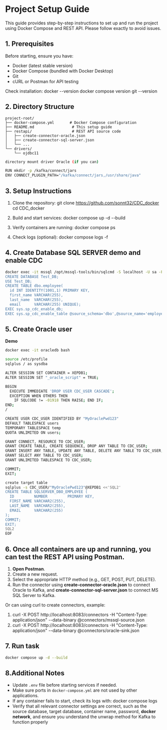 # Project Setup Guide

This guide provides step-by-step instructions to set up and run the project using Docker Compose and REST API. Please follow exactly to avoid issues.

## 1. Prerequisites
Before starting, ensure you have:
- Docker (latest stable version)
- Docker Compose (bundled with Docker Desktop)
- Git
- cURL or Postman for API testing

Check installation:
docker --version
docker compose version
git --version

## 2. Directory Structure

```plaintext
project-root/
├── docker-compose.yml       # Docker Compose configuration
├── README.md                 # This setup guide
├── restapi/                  # REST API source code
│   ├── create-connector-oracle.json
│   ├── create-connector-sql-server.json
│   └── ...
└── drivers/
    └── ojdbc11
```
``` bash
directory mount driver Oracle (if you can)

RUN mkdir -p /kafka/connect/jars
ENV CONNECT_PLUGIN_PATH="/kafka/connect/jars,/usr/share/java"
```

## 3. Setup Instructions
1. Clone the repository:
git clone https://github.com/sonnt32/CDC_docker
cd CDC_docker

2. Build and start services:
docker compose up -d --build

3. Verify containers are running:
docker compose ps

4. Check logs (optional):
docker compose logs -f

## 4. Create Database SQL SERVER demo and enable CDC 

```bash
docker exec -it mssql /opt/mssql-tools/bin/sqlcmd -S localhost -U sa -P 'YourStrong!Passw0rd' -Q "
CREATE DATABASE Test_DB;
USE Test_DB;
CREATE TABLE dbo.employee(
  id INT IDENTITY(1001,1) PRIMARY KEY,
  first_name VARCHAR(255),
  last_name  VARCHAR(255),
  email      VARCHAR(255) UNIQUE);
EXEC sys.sp_cdc_enable_db;
EXEC sys.sp_cdc_enable_table @source_schema='dbo',@source_name='employee',@role_name=NULL;"
```



## 5. Create Oracle user

**Demo**
```bash
docker exec -it oracledb bash

source /etc/profile
sqlplus / as sysdba

ALTER SESSION SET CONTAINER = XEPDB1;
ALTER SESSION SET "_oracle_script" = TRUE;

BEGIN
  EXECUTE IMMEDIATE 'DROP USER CDC_USER CASCADE';
  EXCEPTION WHEN OTHERS THEN
    IF SQLCODE != -01918 THEN RAISE; END IF;
END;
/

CREATE USER CDC_USER IDENTIFIED BY "MyOraclePwd123"
DEFAULT TABLESPACE users
TEMPORARY TABLESPACE temp
QUOTA UNLIMITED ON users;

GRANT CONNECT, RESOURCE TO CDC_USER;
GRANT CREATE TABLE, CREATE SEQUENCE, DROP ANY TABLE TO CDC_USER;
GRANT INSERT ANY TABLE, UPDATE ANY TABLE, DELETE ANY TABLE TO CDC_USER;
GRANT SELECT ANY TABLE TO CDC_USER;
GRANT UNLIMITED TABLESPACE TO CDC_USER;

COMMIT;
EXIT;
```
``` bash
create target table
sqlplus -s CDC_USER/"MyOraclePwd123"@XEPDB1 <<'SQL2'
CREATE TABLE SQLSERVER_DBO_EMPLOYEE (
  ID         NUMBER         PRIMARY KEY,
  FIRST_NAME VARCHAR2(255),
  LAST_NAME  VARCHAR2(255),
  EMAIL      VARCHAR2(255)
);
COMMIT;
EXIT;
SQL2
EOF
```



## 6. Once all containers are up and running, you can test the REST API using **Postman**.

1. **Open Postman**.
2. Create a new request.
3. Select the appropriate HTTP method (e.g., GET, POST, PUT, DELETE).
4. Run the connector using **create-connector-oracle.json** to connect Oracle to Kafka, and **create-connector-sql-server.json** to connect MS SQL Server to Kafka.

Or can using curl to create connectors, example:

1. curl -X POST http://localhost:8083/connectors -H "Content-Type: application/json" --data-binary @connectors/mssql-source.json
2. curl -X POST http://localhost:8083/connectors -H "Content-Type: application/json" --data-binary @connectors/oracle-sink.json

## 7. Run task

```bash
docker compose up -d --build
```


## 8.Additional Notes
- Update `.env` file before starting services if needed.
- Make sure ports in `docker-compose.yml` are not used by other applications.
- If any container fails to start, check its logs with: docker compose logs <service-name>
- Verify that all relevant connector settings are correct, such as the source database, target database, container name, password, **docker network**, and ensure you understand the unwrap method for Kafka to function properly
